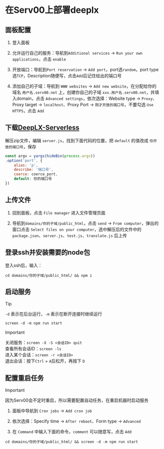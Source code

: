 # 在Serv00上部署deeplx



## 面板配置

1. 登入面板

2. 允许运行自己的服务：导航到`Additional services` → `Run your own applications`，点击 `enable`

3. 开放端口：导航到`Port reservation` → `Add port`，port选`random`，port type选`TCP`，Description随便写，点击`Add`后记住给出的端口号

4. 添加自己的子域：导航到 `WWW websites` → `Add new website`，在分配给你的域名 `用户名.serv00.net` 上，创建你自己的子域 `xxx.用户名.serv00.net`，并填入domain，点击 `Advanced settings`，依次选择：Website type -> `Proxy`、Proxy target -> `localhost`、Proxy Port -> `刚才开放的端口号`，不要勾选 `Use HTTPS`，点击 `Add`



## 下载[DeepLX-Serverless](https://github.com/guobao2333/DeepLX-Serverless/releases)

解压zip文件，编辑 `server.js`，找到下面代码的位置，把 `default` 的值改成 `你开放的端口号`，保存

```javascript
const argv = yargs(hideBin(process.argv))
.option('port', {
    alias: 'p',
    describe: '端口号',
    coerce: coerce_port,
    default: 你的端口号
})
```



## 上传文件

1. 回到面板，点击 `File manager` 进入文件管理页面

2. 导航到`domains/你的子域/public_html`，点击 `send` → `From computer`，弹出的窗口点击 `Select files on your computer`，选中解压后的文件中的 `package.json`、`server.js`、`test.js`、`translate.js` 后上传



## 登录ssh并安装需要的node包

登入ssh后，输入：

```shell
cd domains/你的子域/public_html/ && npm i
```



## 启动服务

> [!TIP]  
> `-d` 表示在后台运行，`-m` 表示在断开连接时继续运行

```shell
screen -d -m npm run start
```

> [!IMPORTANT]  
> 关闭服务：`screen -X -S <会话ID> quit`  
> 查看所有会话ID：`screen -ls`  
> 进入某个会话：`screen -r <会话ID>`  
> 退出会话：按下`Ctrl` + `A`后松开，再按下 `D`  



## 配置重启任务

> [!IMPORTANT]  
> 因为Serv00会不定时重启，所以需要配置自动任务，在重启机器时启动服务

1. 面板中导航到 `Cron jobs` → `Add cron job`

2. 依次选择：Specify time → `After reboot`、Form type → `Advanced`

3. 在 `Command` 中输入下面的命令，`comment` 可以随意写，点击 `Add`

```shell
cd domains/你的子域/public_html/ && screen -d -m npm run start
```

